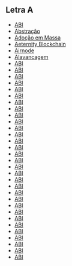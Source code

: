 ## Letra A

* [ABI](ABI.md)
* [Abstração](Abstra%C3%A7%C3%A3o.md)
* [Adoção em Massa](Ado%C3%A7%C3%A3o%20em%20Massa.md)
* [Aeternity Blockchain](Aeternity%20Blockchain.md)
* [Airnode](Airnode.md)
* [Alavancagem](Alavancagem.md)
* [ABI]()
* [ABI]()
* [ABI]()
* [ABI]()
* [ABI]()
* [ABI]()
* [ABI]()
* [ABI]()
* [ABI]()
* [ABI]()
* [ABI]()
* [ABI]()
* [ABI]()
* [ABI]()
* [ABI]()
* [ABI]()
* [ABI]()
* [ABI]()
* [ABI]()
* [ABI]()
* [ABI]()
* [ABI]()
* [ABI]()
* [ABI]()
* [ABI]()
* [ABI]()
* [ABI]()
* [ABI]()
* [ABI]()
* [ABI]()
* [ABI]()